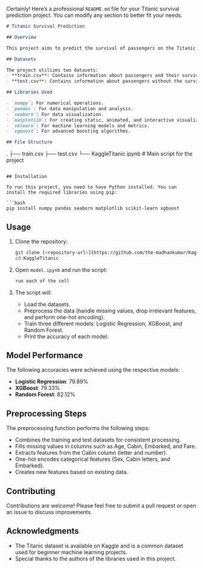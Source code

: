 Certainly! Here’s a professional `README.md` file for your Titanic survival prediction project. You can modify any section to better fit your needs.

```markdown
# Titanic Survival Prediction

## Overview

This project aims to predict the survival of passengers on the Titanic using various machine learning algorithms. The dataset consists of passenger information such as age, sex, ticket class, and other features. The main objective is to preprocess the data, train models, and evaluate their performance.

## Datasets

The project utilizes two datasets:
- **train.csv**: Contains information about passengers and their survival status.
- **test.csv**: Contains information about passengers without the survival status, used for prediction.

## Libraries Used

- `numpy`: For numerical operations.
- `pandas`: For data manipulation and analysis.
- `seaborn`: For data visualization.
- `matplotlib`: For creating static, animated, and interactive visualizations.
- `sklearn`: For machine learning models and metrics.
- `xgboost`: For advanced boosting algorithms.

## File Structure

```
.
├── train.csv
├── test.csv
└── KaggleTitanic.ipynb  # Main script for the project
```

## Installation

To run this project, you need to have Python installed. You can install the required libraries using pip:

```bash
pip install numpy pandas seaborn matplotlib scikit-learn xgboost
```

## Usage

1. Clone the repository:

   ```bash
   git clone [<repository-url>](https://github.com/the-madhankumar/KaggleTitanic)
   cd KaggleTitanic
   ```

2. Open `model.ipynb` and run the script:

   ```bash
   run each of the cell 
   ```

3. The script will:
   - Load the datasets.
   - Preprocess the data (handle missing values, drop irrelevant features, and perform one-hot encoding).
   - Train three different models: Logistic Regression, XGBoost, and Random Forest.
   - Print the accuracy of each model.

## Model Performance

The following accuracies were achieved using the respective models:

- **Logistic Regression**: 79.89%
- **XGBoost**: 79.33%
- **Random Forest**: 82.12%

## Preprocessing Steps

The preprocessing function performs the following steps:

- Combines the training and test datasets for consistent processing.
- Fills missing values in columns such as Age, Cabin, Embarked, and Fare.
- Extracts features from the Cabin column (letter and number).
- One-hot encodes categorical features (Sex, Cabin letters, and Embarked).
- Creates new features based on existing data.

## Contributing

Contributions are welcome! Please feel free to submit a pull request or open an issue to discuss improvements.

## Acknowledgments

- The Titanic dataset is available on Kaggle and is a common dataset used for beginner machine learning projects.
- Special thanks to the authors of the libraries used in this project.

```
